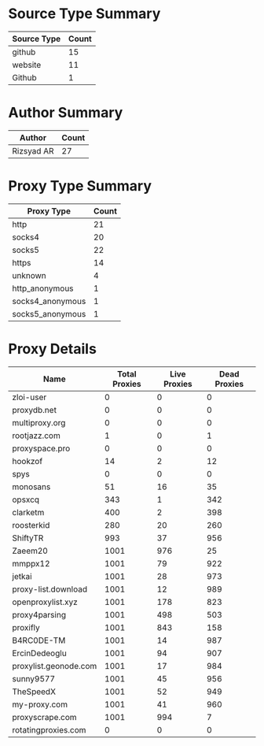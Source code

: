 # Source Type Summary

| Source Type | Count |
|-------------|-------|
| github | 15 |
| website | 11 |
| Github | 1 |


# Author Summary

| Author | Count |
|--------|-------|
| Rizsyad AR | 27 |


# Proxy Type Summary

| Proxy Type | Count |
|------------|-------|
| http | 21 |
| socks4 | 20 |
| socks5 | 22 |
| https | 14 |
| unknown | 4 |
| http_anonymous | 1 |
| socks4_anonymous | 1 |
| socks5_anonymous | 1 |


# Proxy Details

| Name | Total Proxies | Live Proxies | Dead Proxies |
|------|---------------|--------------|---------------|
| zloi-user | 0 | 0 | 0 |
| proxydb.net | 0 | 0 | 0 |
| multiproxy.org | 0 | 0 | 0 |
| rootjazz.com | 1 | 0 | 1 |
| proxyspace.pro | 0 | 0 | 0 |
| hookzof | 14 | 2 | 12 |
| spys | 0 | 0 | 0 |
| monosans | 51 | 16 | 35 |
| opsxcq | 343 | 1 | 342 |
| clarketm | 400 | 2 | 398 |
| roosterkid | 280 | 20 | 260 |
| ShiftyTR | 993 | 37 | 956 |
| Zaeem20 | 1001 | 976 | 25 |
| mmppx12 | 1001 | 79 | 922 |
| jetkai | 1001 | 28 | 973 |
| proxy-list.download | 1001 | 12 | 989 |
| openproxylist.xyz | 1001 | 178 | 823 |
| proxy4parsing | 1001 | 498 | 503 |
| proxifly | 1001 | 843 | 158 |
| B4RC0DE-TM | 1001 | 14 | 987 |
| ErcinDedeoglu | 1001 | 94 | 907 |
| proxylist.geonode.com | 1001 | 17 | 984 |
| sunny9577 | 1001 | 45 | 956 |
| TheSpeedX | 1001 | 52 | 949 |
| my-proxy.com | 1001 | 41 | 960 |
| proxyscrape.com | 1001 | 994 | 7 |
| rotatingproxies.com | 0 | 0 | 0 |
